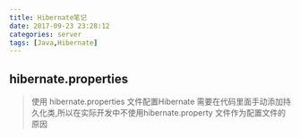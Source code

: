 ```yaml
---
title: Hibernate笔记
date: 2017-09-23 23:28:12
categories: server
tags: [Java,Hibernate] 
---
```

## hibernate.properties 

> 使用 hibernate.properties 文件配置Hibernate 需要在代码里面手动添加持久化类,所以在实际开发中不使用hibernate.property 文件作为配置文件的原因
